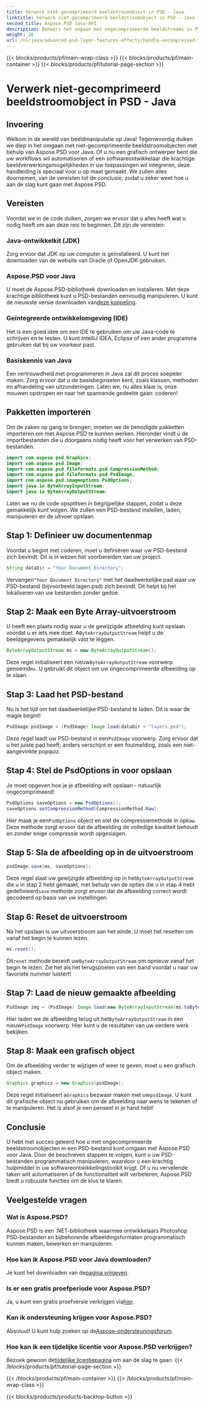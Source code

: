 ```yaml
---
title: Verwerk niet-gecomprimeerd beeldstroomobject in PSD - Java
linktitle: Verwerk niet-gecomprimeerd beeldstroomobject in PSD - Java
second_title: Aspose.PSD Java-API
description: Beheers het omgaan met ongecomprimeerde beeldstreams in PSD met behulp van Aspose.PSD voor Java met deze eenvoudig te volgen handleiding. Ideaal voor ontwikkelaars en ontwerpers.
weight: 26
url: /nl/java/advanced-psd-layer-features-effects/handle-uncompressed-image-stream-object-psd/
---
```


{{< blocks/products/pf/main-wrap-class >}}
{{< blocks/products/pf/main-container >}}
{{< blocks/products/pf/tutorial-page-section >}}

# Verwerk niet-gecomprimeerd beeldstroomobject in PSD - Java

## Invoering
Welkom in de wereld van beeldmanipulatie op Java! Tegenwoordig duiken we diep in het omgaan met niet-gecomprimeerde beeldstroomobjecten met behulp van Aspose.PSD voor Java. Of u nu een grafisch ontwerper bent die uw workflows wil automatiseren of een softwareontwikkelaar die krachtige beeldverwerkingsmogelijkheden in uw toepassingen wil integreren, deze handleiding is speciaal voor u op maat gemaakt. We zullen alles doornemen, van de vereisten tot de conclusie, zodat u zeker weet hoe u aan de slag kunt gaan met Aspose.PSD.
## Vereisten
Voordat we in de code duiken, zorgen we ervoor dat u alles heeft wat u nodig heeft om aan deze reis te beginnen. Dit zijn de vereisten:
### Java-ontwikkelkit (JDK)
Zorg ervoor dat JDK op uw computer is geïnstalleerd. U kunt het downloaden van de website van Oracle of OpenJDK gebruiken.
### Aspose.PSD voor Java
 U moet de Aspose.PSD-bibliotheek downloaden en installeren. Met deze krachtige bibliotheek kunt u PSD-bestanden eenvoudig manipuleren. U kunt de nieuwste versie downloaden van[deze koppeling](https://releases.aspose.com/psd/java/).
### Geïntegreerde ontwikkelomgeving (IDE)
Het is een goed idee om een IDE te gebruiken om uw Java-code te schrijven en te testen. U kunt IntelliJ IDEA, Eclipse of een ander programma gebruiken dat bij uw voorkeur past.
### Basiskennis van Java
Een vertrouwdheid met programmeren in Java zal dit proces soepeler maken. Zorg ervoor dat u de basisbeginselen kent, zoals klassen, methoden en afhandeling van uitzonderingen.
Laten we, nu alles klaar is, onze mouwen opstropen en naar het spannende gedeelte gaan: coderen!
## Pakketten importeren
Om de zaken op gang te brengen, moeten we de benodigde pakketten importeren om met Aspose.PSD te kunnen werken. Hieronder vindt u de importbestanden die u doorgaans nodig heeft voor het verwerken van PSD-bestanden.
```java
import com.aspose.psd.Graphics;
import com.aspose.psd.Image;
import com.aspose.psd.fileformats.psd.CompressionMethod;
import com.aspose.psd.fileformats.psd.PsdImage;
import com.aspose.psd.imageoptions.PsdOptions;
import java.io.ByteArrayInputStream;
import java.io.ByteArrayOutputStream;
```
Laten we nu de code opsplitsen in begrijpelijke stappen, zodat u deze gemakkelijk kunt volgen. We zullen een PSD-bestand instellen, laden, manipuleren en de uitvoer opslaan. 
## Stap 1: Definieer uw documentenmap
Voordat u begint met coderen, moet u definiëren waar uw PSD-bestand zich bevindt. Dit is in wezen het voorbereiden van uw project. 
```java
String dataDir = "Your Document Directory";
```
 Vervangen`"Your Document Directory"` met het daadwerkelijke pad waar uw PSD-bestand (bijvoorbeeld lagen.psd) zich bevindt. Dit helpt bij het lokaliseren van uw bestanden zonder gedoe.
## Stap 2: Maak een Byte Array-uitvoerstroom
 U heeft een plaats nodig waar u de gewijzigde afbeelding kunt opslaan voordat u er iets mee doet. A`ByteArrayOutputStream` helpt u de beeldgegevens gemakkelijk vast te leggen.
```java
ByteArrayOutputStream ms = new ByteArrayOutputStream();
```
 Deze regel initialiseert een nieuw`ByteArrayOutputStream` voorwerp genoemd`ms`. U gebruikt dit object om uw ongecomprimeerde afbeelding op te slaan.
## Stap 3: Laad het PSD-bestand
Nu is het tijd om het daadwerkelijke PSD-bestand te laden. Dit is waar de magie begint!
```java
PsdImage psdImage = (PsdImage) Image.load(dataDir + "layers.psd");
```
Deze regel laadt uw PSD-bestand in een`PsdImage` voorwerp. Zorg ervoor dat u het juiste pad heeft; anders verschijnt er een foutmelding, zoals een niet-aangevinkte popquiz.
## Stap 4: Stel de PsdOptions in voor opslaan
Je moet opgeven hoe je je afbeelding wilt opslaan - natuurlijk ongecomprimeerd!
```java
PsdOptions saveOptions = new PsdOptions();
saveOptions.setCompressionMethod(CompressionMethod.Raw);
```
 Hier maak je een`PsdOptions` object en stel de compressiemethode in op`Raw`. Deze methode zorgt ervoor dat de afbeelding de volledige kwaliteit behoudt en zonder enige compressie wordt opgeslagen.
## Stap 5: Sla de afbeelding op in de uitvoerstroom
```java
psdImage.save(ms, saveOptions);
```
 Deze regel slaat uw gewijzigde afbeelding op in het`ByteArrayOutputStream` die u in stap 2 hebt gemaakt, met behulp van de opties die u in stap 4 hebt gedefinieerd`save` methode zorgt ervoor dat de afbeelding correct wordt gecodeerd op basis van uw instellingen.
## Stap 6: Reset de uitvoerstroom
Na het opslaan is uw uitvoerstroom aan het einde. U moet het resetten om vanaf het begin te kunnen lezen.
```java
ms.reset();
```
 Dit`reset` methode bereidt uw`ByteArrayOutputStream` om opnieuw vanaf het begin te lezen. Zie het als het terugspoelen van een band voordat u naar uw favoriete nummer luistert!
## Stap 7: Laad de nieuw gemaakte afbeelding
```java
PsdImage img = (PsdImage) Image.load(new ByteArrayInputStream(ms.toByteArray()));
```
 Hier laden we de afbeelding terug uit het`ByteArrayOutputStream` in een nieuw`PsdImage` voorwerp. Hier kunt u de resultaten van uw eerdere werk bekijken.
## Stap 8: Maak een grafisch object
Om de afbeelding verder te wijzigen of weer te geven, moet u een grafisch object maken.
```java
Graphics graphics = new Graphics(psdImage);
```
 Deze regel initialiseert a`Graphics` bezwaar maken met uw`psdImage`. U kunt dit grafische object nu gebruiken om de afbeelding naar wens te tekenen of te manipuleren. Het is alsof je een penseel in je hand hebt!
## Conclusie 
U hebt met succes geleerd hoe u met ongecomprimeerde beeldstroomobjecten in een PSD-bestand kunt omgaan met Aspose.PSD voor Java. Door de beschreven stappen te volgen, kunt u uw PSD-bestanden programmatisch manipuleren, waardoor u een krachtig hulpmiddel in uw softwareontwikkelingstoolkit krijgt. Of u nu vervelende taken wilt automatiseren of de functionaliteit wilt verbeteren, Aspose.PSD biedt u robuuste functies om de klus te klaren.
## Veelgestelde vragen
### Wat is Aspose.PSD?
Aspose.PSD is een .NET-bibliotheek waarmee ontwikkelaars Photoshop PSD-bestanden en bijbehorende afbeeldingsformaten programmatisch kunnen maken, bewerken en manipuleren.
### Hoe kan ik Aspose.PSD voor Java downloaden?
 Je kunt het downloaden van de[pagina vrijgeven](https://releases.aspose.com/psd/java/).
### Is er een gratis proefperiode voor Aspose.PSD?
 Ja, u kunt een gratis proefversie verkrijgen via[hier](https://releases.aspose.com/).
### Kan ik ondersteuning krijgen voor Aspose.PSD?
 Absoluut! U kunt hulp zoeken op de[Aspose-ondersteuningsforum](https://forum.aspose.com/c/psd/34).
### Hoe kan ik een tijdelijke licentie voor Aspose.PSD verkrijgen?
 Bezoek gewoon de[tijdelijke licentiepagina](https://purchase.aspose.com/temporary-license/) om aan de slag te gaan.
{{< /blocks/products/pf/tutorial-page-section >}}

{{< /blocks/products/pf/main-container >}}
{{< /blocks/products/pf/main-wrap-class >}}

{{< blocks/products/products-backtop-button >}}
